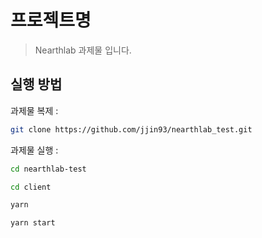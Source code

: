 # 프로젝트명
> Nearthlab 과제물 입니다.


## 실행 방법

과제물 복제 :

```sh
git clone https://github.com/jjin93/nearthlab_test.git
```

과제물 실행 :

```sh
cd nearthlab-test
```
```sh
cd client
```
```sh
yarn
```
```sh
yarn start
```

